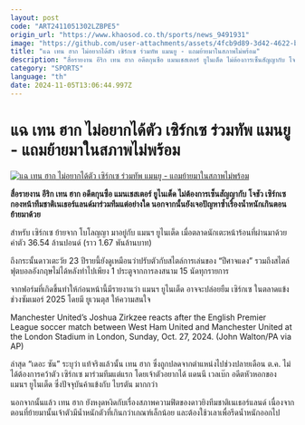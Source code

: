 ```yaml
---
layout: post
code: "ART2411051302LZBPE5"
origin_url: "https://www.khaosod.co.th/sports/news_9491931"
image: "https://github.com/user-attachments/assets/4fcb9d89-3d42-4622-bcf9-443036100fdf"
title: "แฉ เทน ฮาก ไม่อยากได้ตัว เซิร์กเซ ร่วมทัพ แมนยู - แถมย้ายมาในสภาพไม่พร้อม"
description: "สื่อรายงาน อีริก เทน ฮาก อดีตกุนซือ แมนเชสเตอร์ ยูไนเต็ด ไม่ต้องการเซ็นสัญญากับ โจชัว เซิร์กเซ กองหน้าทีมชาติเนเธอร์แลนด์มาร่วมทีมแต่อย่างใด นอกจากนั้นยังเจอปัญหาซ้ำเรื่องน้ำหนักเกินตอนย้ายมาด้วย"
category: "SPORTS"
language: "th"
date: 2024-11-05T13:06:44.997Z
---
```


# แฉ เทน ฮาก ไม่อยากได้ตัว เซิร์กเซ ร่วมทัพ แมนยู - แถมย้ายมาในสภาพไม่พร้อม

[![แฉ เทน ฮาก ไม่อยากได้ตัว เซิร์กเซ ร่วมทัพ แมนยู - แถมย้ายมาในสภาพไม่พร้อม](https://www.khaosod.co.th/wpapp/uploads/2024/11/ten-hag-Zirkzee-8643.jpg "แฉ เทน ฮาก ไม่อยากได้ตัว เซิร์กเซ ร่วมทัพ แมนยู - แถมย้ายมาในสภาพไม่พร้อม")](https://www.khaosod.co.th/wpapp/uploads/2024/11/ten-hag-Zirkzee-8643.jpg)

**สื่อรายงาน อีริก เทน ฮาก อดีตกุนซือ แมนเชสเตอร์ ยูไนเต็ด ไม่ต้องการเซ็นสัญญากับ โจชัว เซิร์กเซ กองหน้าทีมชาติเนเธอร์แลนด์มาร่วมทีมแต่อย่างใด นอกจากนั้นยังเจอปัญหาซ้ำเรื่องน้ำหนักเกินตอนย้ายมาด้วย**

สำหรับ เซิร์กเซ ย้ายจาก โบโลญญา มาอยู่กับ แมนฯ ยูไนเต็ด เมื่อตลาดนักเตะหน้าร้อนที่ผ่านมาด้วยค่าตัว 36.54 ล้านปอนด์ (ราว 1.67 พันล้านบาท)

ถึงกระนั้นดาวเตะวัย 23 ปีรายนี้ยังดูเหมือนว่าปรับตัวกับสไตล์การเล่นของ “ปีศาจแดง” รวมถึงสไตล์ฟุตบอลอังกฤษไม่ได้หลังทำไปเพียง 1 ประตูจากการลงสนาม 15 นัดทุกรายการ

จากฟอร์มที่เกิดขึ้นทำให้ก่อนหน้านี้มีรายงานว่า แมนฯ ยูไนเต็ด อาจจะปล่อยยืม เซิร์กเซ ในตลาดแข้งช่วงซัมเมอร์ 2025 โดยมี ยูเวนตุส ให้ความสนใจ

Manchester United’s Joshua Zirkzee reacts after the English Premier League soccer match between West Ham United and Manchester United at the London Stadium in London, Sunday, Oct. 27, 2024. (John Walton/PA via AP)



ล่าสุด “เดอะ ซัน” ระบุว่า แท้จริงแล้วนั้น เทน ฮาก ซึ่งถูกปลดจากตำแหน่งไปช่วงปลายเดือน ต.ค. ไม่ได้ต้องการคว้าตัว เซิร์กเซ มาร่วมทีมแต่แรก โดยเจ้าตัวอยากได้ แดนนี เวลเบ๊ก อดีตหัวหอกของ แมนฯ ยูไนเต็ด ซึ่งปัจจุบันค้าแข้งกับ ไบรตัน มากกว่า

นอกจากนั้นแล้ว เทน ฮาก ยังหงุดหงิดกับเรื่องสภาพความฟิตของดาวยิงทีมชาติเนเธอร์แลนด์ เนื่องจากตอนที่ย้ายมานั้นเจ้าตัวมีน้ำหนักตัวที่เกินกว่าเกณฑ์เล็กน้อย และต้องใช้วเลาเพื่อรีดน้ำหนักออกไป